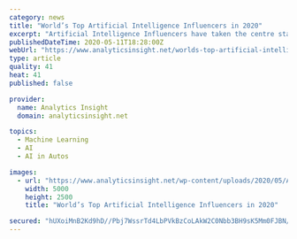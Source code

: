 ```yaml
---
category: news
title: "World’s Top Artificial Intelligence Influencers in 2020"
excerpt: "Artificial Intelligence Influencers have taken the centre stage in drive AI Industry with new-age technologies. To showcase their influential work ethics, Analytics Insight presents you with the annual list of top 10 AI influencers who are making a great impact on emerging AI professionals."
publishedDateTime: 2020-05-11T18:28:00Z
webUrl: "https://www.analyticsinsight.net/worlds-top-artificial-intelligence-influencers-2020/"
type: article
quality: 41
heat: 41
published: false

provider:
  name: Analytics Insight
  domain: analyticsinsight.net

topics:
  - Machine Learning
  - AI
  - AI in Autos

images:
  - url: "https://www.analyticsinsight.net/wp-content/uploads/2020/05/Artificial-Intelligence.jpg"
    width: 5000
    height: 2500
    title: "World’s Top Artificial Intelligence Influencers in 2020"

secured: "hUXoiMnB2Kd9hD//Pbj7WssrTd4LbPVkBzCoLAkW2C0Nbb3BH9sK5Mm0FJBN/BMu6Rf5T4iSea/yd0w7ky32ljclNnRtC73++WDLlLdCsrXCQOn8Z6zU7+NieOCpbpeiMRXZX8RZkFJBWqy2dheHu7wNlyhgswKGtgfubDWsHJxzyG2qkWH7JKJT05fZmnKx0j1mhx1ctyFwIh6FV9aGxw7C1noeppGMZgEmgNIsHWYvD9TE1cR45IKAqNaJX6amR65K9DbpqImXrzzlw16YeBuVG6FvlGVAA7EOB4UgGmfRCefDNJn/lXE13ChaYcpFQ8WFJ9UmIli8N2gpjNHys0RXPAM76J9UCWyuTijn8sUYi1ocbMiplq4zHmCNNHh1PLp4AXREzgvLvPQrbTeBdMyWcxDVHDJ0xOlPO4KsVJNM7a+Z01xgquUz1WIYdWVXoiKdkgVT0ErGmkCTwudWRDdfH8iMd9mfrJCq4HE0OdI=;iio87JbqnjhRCZKa3qzAmg=="
---
```


